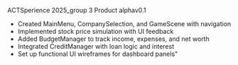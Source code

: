 ACTSperience 2025_group 3 Product
alphav0.1
- Created MainMenu, CompanySelection, and GameScene with navigation
- Implemented stock price simulation with UI feedback
- Added BudgetManager to track income, expenses, and net worth
- Integrated CreditManager with loan logic and interest
- Set up functional UI wireframes for dashboard panels"
